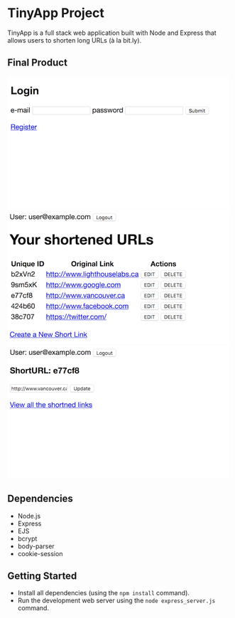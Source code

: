 # TinyApp Project

TinyApp is a full stack web application built with Node and Express that allows users to shorten long URLs (à la bit.ly).

## Final Product

!["Login page"](https://github.com/icwangtw/tinyapp/blob/master/docs/login.png)
!["URL index"](https://github.com/icwangtw/tinyapp/blob/master/docs/url_index.png)
!["URL edit page"](https://github.com/icwangtw/tinyapp/blob/master/docs/url.png)

## Dependencies

- Node.js
- Express
- EJS
- bcrypt
- body-parser
- cookie-session

## Getting Started

- Install all dependencies (using the `npm install` command).
- Run the development web server using the `node express_server.js` command.
